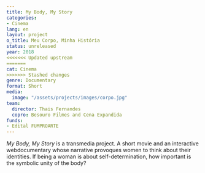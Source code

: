 ```yaml
---
title: My Body, My Story
categories:
- Cinema
lang: en
layout: project
o_title: Meu Corpo, Minha História
status: unreleased
year: 2018
<<<<<<< Updated upstream
=======
cat: Cinema
>>>>>>> Stashed changes
genre: Documentary
format: Short
media:
  image: "/assets/projects/images/corpo.jpg"
team:
  director: Thais Fernandes
  copro: Besouro Filmes and Cena Expandida
funds:
- Edital FUMPROARTE
---
```


_My Body, My Story_ is a transmedia project. A short movie and an interactive webdocumentary whose narrative provoques women to think about their identities. If being a woman is about self-determination, how important is the symbolic unity of the body?
